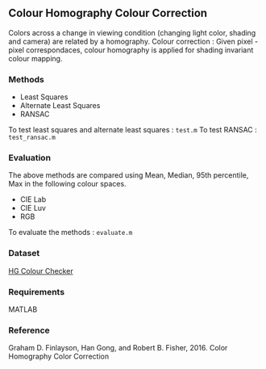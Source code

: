 ## Colour Homography Colour Correction

Colors across a change in viewing condition (changing light color, shading and camera) are related by a homography.
Colour correction : Given pixel - pixel correspondaces, colour homography is applied for shading invariant colour mapping.


### Methods
+ Least Squares
+ Alternate Least Squares
+ RANSAC

To test least squares and alternate least squares : `test.m`
To test RANSAC : `test_ransac.m`


### Evaluation
The above methods are compared using Mean, Median, 95th percentile, Max in the following colour spaces.
+ CIE Lab
+ CIE Luv
+ RGB

To evaluate the methods : `evaluate.m`


### Dataset
[HG Colour Checker](www2.cmp.uea.ac.uk/~ybb15eau/db/HG_ColourChecker.zip)


### Requirements
MATLAB


### Reference
Graham D. Finlayson, Han Gong, and Robert B. Fisher, 2016. Color Homography Color Correction


